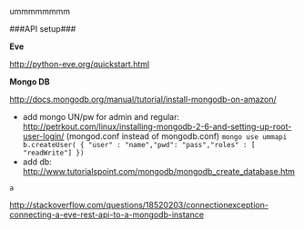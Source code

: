 ummmmmmmm

###API setup###


**Eve**

http://python-eve.org/quickstart.html


**Mongo DB**

http://docs.mongodb.org/manual/tutorial/install-mongodb-on-amazon/
* add mongo UN/pw for admin and regular: http://petrkout.com/linux/installing-mongodb-2-6-and-setting-up-root-user-login/ (mongod.conf instead of mongodb.conf)
`mongo
 use ummapi
 b.createUser( { "user" : "name","pwd": "pass","roles" : [ "readWrite"] })`
* add db: http://www.tutorialspoint.com/mongodb/mongodb_create_database.htm

`a`

http://stackoverflow.com/questions/18520203/connectionexception-connecting-a-eve-rest-api-to-a-mongodb-instance
